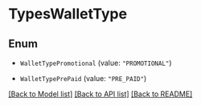 # TypesWalletType

## Enum


* `WalletTypePromotional` (value: `"PROMOTIONAL"`)

* `WalletTypePrePaid` (value: `"PRE_PAID"`)


[[Back to Model list]](../README.md#documentation-for-models) [[Back to API list]](../README.md#documentation-for-api-endpoints) [[Back to README]](../README.md)


